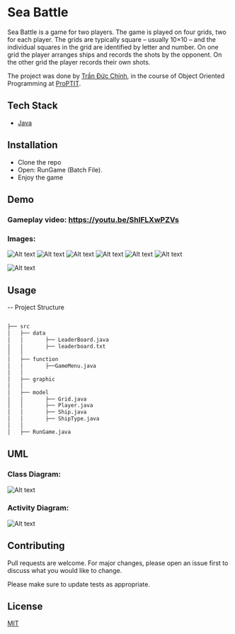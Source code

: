 # Sea Battle

Sea Battle is a game for two players. The game is played on four grids, two for each player. The grids are typically square – usually 10×10 – and the individual squares in the grid are identified by letter and number. On one grid the player arranges ships and records the shots by the opponent. On the other grid the player records their own shots.

The project was done by [Trần Đức Chính](https://www.facebook.com/tdczin04/), in the course of Object Oriented Programming at [ProPTIT](https://proptit.com/).


## Tech Stack

- [Java](https://www.java.com/en/) 


## Installation

- Clone the repo
- Open: RunGame (Batch File). 
- Enjoy the game


## Demo

### **Gameplay video:** https://youtu.be/ShIFLXwPZVs
### **Images**:


![Alt text](image.png)
![Alt text](image-1.png)
![Alt text](image-2.png)
![Alt text](image-3.png)
![Alt text](image-4.png)
![Alt text](image-5.png)

![Alt text](image-6.png)

## Usage

-- Project Structure

```bash

├── src
│   ├── data
│   │       ├── LeaderBoard.java
│   │       ├── leaderboard.txt
│   │
│   ├── function
│   │       ├──GameMenu.java
│   │
│   ├── graphic
│   │
│   ├── model
│   │       ├── Grid.java
│   │       ├── Player.java
│   │       ├── Ship.java
│   │       ├── ShipType.java
│   │
│   ├── RunGame.java

```

## UML
### Class Diagram:
![Alt text](BattleShipClassDiagram-1.png)

### Activity Diagram:
![Alt text](BattleShipActivityDiagram-1.jpg)

## Contributing

Pull requests are welcome. For major changes, please open an issue first
to discuss what you would like to change.

Please make sure to update tests as appropriate.

## License

[MIT](https://choosealicense.com/licenses/mit/)